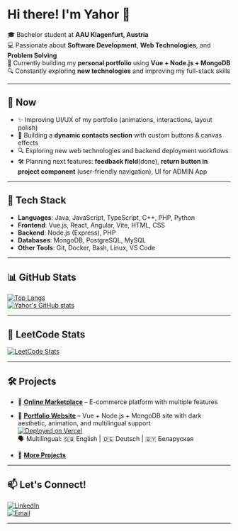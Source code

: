 # Hi there! I'm Yahor 👋

🎓 Bachelor student at **AAU Klagenfurt, Austria**  
💻 Passionate about **Software Development**, **Web Technologies**, and **Problem Solving**  
🚀 Currently building my **personal portfolio** using **Vue + Node.js + MongoDB**  
🔍 Constantly exploring **new technologies** and improving my full-stack skills

---

## 📌 Now

- ✨ Improving UI/UX of my portfolio (animations, interactions, layout polish)  
- 🧩 Building a **dynamic contacts section** with custom buttons & canvas effects  
- 🔍 Exploring new web technologies and backend deployment workflows  
- 🛠 Planning next features: **feedback field**(done), **return button in project component** (user-friendly navigation), UI for ADMIN App

---

## 🧰 Tech Stack

- **Languages**: Java, JavaScript, TypeScript, C++, PHP, Python  
- **Frontend**: Vue.js, React, Angular, Vite, HTML, CSS  
- **Backend**: Node.js (Express), PHP  
- **Databases**: MongoDB, PostgreSQL, MySQL  
- **Other Tools**: Git, Docker, Bash, Linux, VS Code  

---

## 📊 GitHub Stats

[![Top Langs](https://github-readme-stats.vercel.app/api/top-langs/?username=yahorpaulson&layout=compact&theme=dark)](https://github.com/yahorpaulson/github-readme-stats)  
[![Yahor's GitHub stats](https://github-readme-stats.vercel.app/api?username=yahorpaulson&show_icons=true&theme=dark)](https://github.com/yahorpaulson/github-readme-stats)

---

## 🧠 LeetCode Stats

[![LeetCode Stats](https://leetcard.jacoblin.cool/yahorpaulson?theme=dark&font=Lexend)](https://leetcode.com/yahorpaulson)

---

## 🛠 Projects

- 📌 [**Online Marketplace**](https://github.com/yahorpaulson/online-marketplace) – E-commerce platform with multiple features  

- 💼 [**Portfolio Website**](https://yahorpaulson.com) – Vue + Node.js + MongoDB site with dark aesthetic, animation, and multilingual support  
  [![Deployed on Vercel](https://img.shields.io/badge/Live%20Site-Vercel-black?logo=vercel&style=flat)](https://yahorpaulson.com)  
  🗣️ Multilingual: 🇬🇧 English | 🇩🇪 Deutsch | 🇧🇾 Беларуская

- 🔗 [**More Projects**](https://github.com/yahorpaulson?tab=repositories)

---

## 📫 Let's Connect!

[![LinkedIn](https://img.shields.io/badge/LinkedIn-Profile-blue?logo=linkedin)](www.linkedin.com/in/yahor-siarheyeu-0a72a52a4)  
[![Email](https://img.shields.io/badge/Email-Contact%20Me-red?logo=gmail)](mailto:yahorforall@gmail.com)

---
